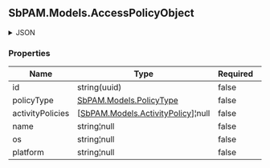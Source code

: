
<h2 id="tocS_SbPAM.Models.AccessPolicyObject">SbPAM.Models.AccessPolicyObject</h2>

<a id="schemasbpam.models.accesspolicyobject"></a>
<a id="schema_SbPAM.Models.AccessPolicyObject"></a>
<a id="tocSsbpam.models.accesspolicyobject"></a>
<a id="tocssbpam.models.accesspolicyobject"></a>

<details><summary>JSON</summary>


```json
{
  "id": "497f6eca-6276-4993-bfeb-53cbbbba6f08",
  "policyType": "Resource",
  "activityPolicies": [
    {
      "activityId": "bdfd0655-55e6-45e6-8bbc-6ed31d3820b5",
      "activityName": "string",
      "policyId": "2f5573e6-5ba4-48f2-a75d-df99c936463b",
      "policyName": "string",
      "platformId": "32a6e381-64f4-4911-86b6-3bf681b64d23",
      "isDeleted": true,
      "notesRequired": true,
      "ticketRequired": true,
      "maxSessionLength": 0
    }
  ],
  "name": "string",
  "os": "string",
  "platform": "string"
}

```


</details>

### Properties

|Name|Type|Required|Restrictions|Description|
|---|---|---|---|---|
|id|string(uuid)|false|none|none|
|policyType|[SbPAM.Models.PolicyType](../Models/sbpam.models.policytype.md)|false|none|none|
|activityPolicies|[[SbPAM.Models.ActivityPolicy](../Models/sbpam.models.activitypolicy.md)]¦null|false|none|none|
|name|string¦null|false|none|none|
|os|string¦null|false|none|none|
|platform|string¦null|false|none|none|


